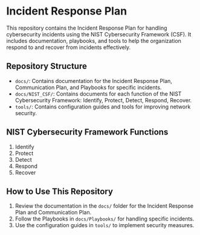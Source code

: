 # Incident Response Plan

This repository contains the Incident Response Plan for handling cybersecurity incidents using the NIST Cybersecurity Framework (CSF). It includes documentation, playbooks, and tools to help the organization respond to and recover from incidents effectively.

## Repository Structure

- `docs/`: Contains documentation for the Incident Response Plan, Communication Plan, and Playbooks for specific incidents.
- `docs/NIST_CSF/`: Contains documents for each function of the NIST Cybersecurity Framework: Identify, Protect, Detect, Respond, Recover.
- `tools/`: Contains configuration guides and tools for improving network security.

## NIST Cybersecurity Framework Functions

1. Identify
2. Protect
3. Detect
4. Respond
5. Recover

## How to Use This Repository

1. Review the documentation in the `docs/` folder for the Incident Response Plan and Communication Plan.
2. Follow the Playbooks in `docs/Playbooks/` for handling specific incidents.
3. Use the configuration guides in `tools/` to implement security measures.